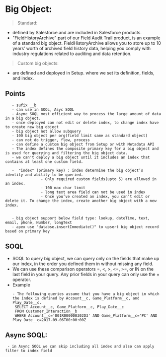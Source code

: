 # Big Object:
> Standard:
  - defined by Salesforce and are included in Salesforce products. 
  - "FieldHistoryArchive" part of our Field Audit Trail product, is an example of a standard big object. FieldHistoryArchive allows you to store up to 10 years’ worth of archived field history data, helping you comply with industry regulations related to auditing and data retention.
	
> Custom big objects: 
  - are defined and deployed in Setup. where we set its definition, fields, and index.
 
 ## Points
 ```
	- sufix __b
	- can use in SOQL, Asyc SOQL 
	- Async SOQL most efficient way to process the large amount of data in a big object.
	- once deployed can not edit or delete index, to change index have to create new big object
	- big object not allow subquery
	- 100 big object per org(field limit same as standard object)
	- can not do trigger, flow, process
	- can define a custom big object from Setup or with Metadata API
	- The index defines the composite primary key for a big object and is used for querying and filtering the big object data.
	- we can't deploy a big object until it includes an index that contains at least one custom field.
	
	-  "index" (primary key) : index determine the big object’s identity and ability to be queried.
				 - Only required custom fields(upto 5) are allowed in an index.
				 - 100 max char limit
				 - long text area field can not be used in index
				 - Once you’ve created an index, you can’t edit or delete it. To change the index, create another big object with a new index.
				

	- big object support below field type: lookup, dateTime, text, email, phone, Number, longText
	- apex use "databse.insertImmediate()" to upsert big object record based on primary key
```

## SOQL
 - SOQL to query big object, we can query only on the fields that make up our index, in the order you defined them in without missing any field.
 - We can use these comparison operators =, <, >, <=, >=, or IN on the last field in your query. Any prior fields in your query can only use the = operator. 
 - Example
 	 ```
 	 - The following queries assume that you have a big object in which the index is defined by Account__c, Game_Platform__c, and Play_Date__c.
 	  SELECT Account__c, Game_Platform__c, Play_Date__c
	  FROM Customer_Interaction__b
	  WHERE Account__c='001R000000302D3' AND Game_Platform__c='PC' AND Play_Date__c=2017-09-06T00:00:00Z 	
	```
	
## Async SOQL:
	 - in Async SOQL we can skip including all index and also can apply filter to index field
